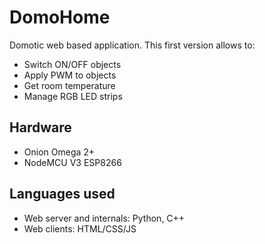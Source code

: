 # DomoHome
Domotic web based application. This first version allows to:
* Switch ON/OFF objects
* Apply PWM to objects
* Get room temperature
* Manage RGB LED strips

## Hardware
* Onion Omega 2+
* NodeMCU V3 ESP8266 

## Languages used
* Web server and internals: Python, C++
* Web clients: HTML/CSS/JS